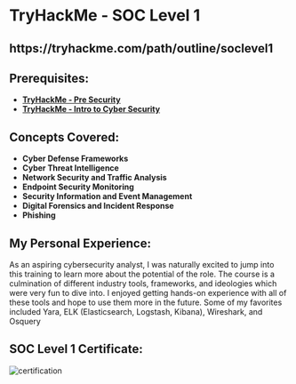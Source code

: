 <h1>TryHackMe - SOC Level 1</h1>

<h2>https://tryhackme.com/path/outline/soclevel1</h2>


<h2>Prerequisites:</h2>

- <b>[TryHackMe - Pre Security](https://github.com/rdooley2/PS-and-ITC/blob/main/README.md)</b>
- <b>[TryHackMe - Intro to Cyber Security](https://github.com/rdooley2/PS-and-ITC/blob/main/README.md)</b>

<h2>Concepts Covered:</h2>

- <b>Cyber Defense Frameworks</b>
- <b>Cyber Threat Intelligence</b>
- <b>Network Security and Traffic Analysis</b>
- <b>Endpoint Security Monitoring</b>
- <b>Security Information and Event Management</b>
- <b>Digital Forensics and Incident Response</b>
- <b>Phishing</b>



<h2>My Personal Experience:</h2>
As an aspiring cybersecurity analyst, I was naturally excited to jump into this training to learn more about the potential of the role. The course is a culmination of different industry tools, frameworks, and ideologies which were very fun to dive into. I enjoyed getting hands-on experience with all of these tools and hope to use them more in the future. Some of my favorites included Yara, ELK (Elasticsearch, Logstash, Kibana), Wireshark, and Osquery

<h2>SOC Level 1 Certificate:</h2>
<img src="https://i.imgur.com/jFbaJRK.png" alt="certification"/>
